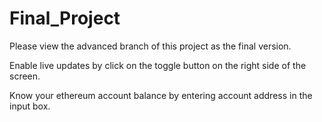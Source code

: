 # Final_Project

Please view the advanced branch of this project as the final version.

Enable live updates by click on the toggle button on the right side of the screen.

Know your ethereum account balance by entering account address in the input box.
